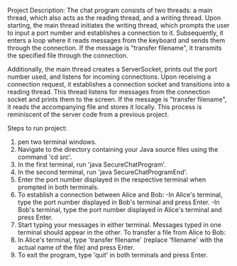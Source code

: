 Project Description: 
The chat program consists of two threads: a main thread, which also acts as the reading thread, and a writing thread. Upon starting, the main thread initiates the writing thread, which prompts the user to input a port number and establishes a connection to it. Subsequently, it enters a loop where it reads messages from the keyboard and sends them through the connection. If the message is "transfer filename", it transmits the specified file through the connection.

Additionally, the main thread creates a ServerSocket, prints out the port number used, and listens for incoming connections. Upon receiving a connection request, it establishes a connection socket and transitions into a reading thread. This thread listens for messages from the connection socket and prints them to the screen. If the message is "transfer filename", it reads the accompanying file and stores it locally. This process is reminiscent of the server code from a previous project.

Steps to run project:

1. pen two terminal windows.
2. Navigate to the directory containing your Java source files using the command 'cd src'.
3. In the first terminal, run 'java SecureChatProgram'.
4. In the second terminal, run 'java SecureChatProgramEnd'.
5. Enter the port number displayed in the respective terminal when prompted in both terminals.
6. To establish a connection between Alice and Bob:
   -In Alice's terminal, type the port number displayed in Bob's terminal and press Enter.
   -In Bob's terminal, type the port number displayed in Alice's terminal and press Enter.
7. Start typing your messages in either terminal. Messages typed in one terminal should appear in the other.
To transfer a file from Alice to Bob:
8. In Alice's terminal, type 'transfer filename' (replace 'filename' with the actual name of the file) and press Enter.
9. To exit the program, type 'quit' in both terminals and press Enter.
